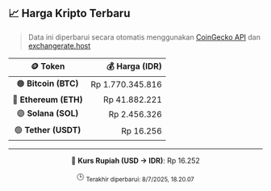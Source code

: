 

<!-- HARGA_KRIPTO -->
## 📈 Harga Kripto Terbaru

> Data ini diperbarui secara otomatis menggunakan [CoinGecko API](https://www.coingecko.com/) dan [exchangerate.host](https://exchangerate.host/)

<div align="center">

| 🪙 Token | 💰 Harga (IDR) |
|:------:|---------------:|
| 🟠 **Bitcoin (BTC)**   | Rp 1.770.345.816 |
| 🔵 **Ethereum (ETH)**  | Rp 41.882.221 |
| 🟣 **Solana (SOL)**    | Rp 2.456.326 |
| 🟢 **Tether (USDT)**   | Rp 16.256 |

---

💱 **Kurs Rupiah (USD → IDR)**: Rp 16.252

🕒 <sub>Terakhir diperbarui: 8/7/2025, 18.20.07</sub>

</div>
<!-- /HARGA_KRIPTO -->